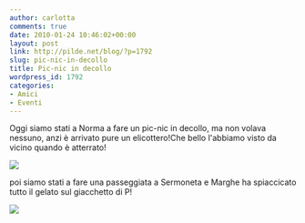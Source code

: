 ```yaml
---
author: carlotta
comments: true
date: 2010-01-24 10:46:02+00:00
layout: post
link: http://pilde.net/blog/?p=1792
slug: pic-nic-in-decollo
title: Pic-nic in decollo
wordpress_id: 1792
categories:
- Amici
- Eventi
---
```


Oggi siamo stati a Norma a fare un pic-nic in decollo, ma non volava nessuno, anzi è arrivato pure un elicottero!Che bello l'abbiamo visto da vicino quando è atterrato!

![](http://pilde.net/blog/wp-content/uploads/2010/01/decollo.jpg)




poi siamo stati a fare una passeggiata a Sermoneta e Marghe ha spiaccicato tutto il gelato sul giacchetto di P!

![](http://pilde.net/blog/wp-content/uploads/2010/01/gelato.jpg)



